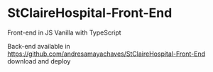 # StClaireHospital-Front-End
 Front-end in JS Vanilla with TypeScript

Back-end available in https://github.com/andresamayachaves/StClaireHospital-Front-End
download and deploy
